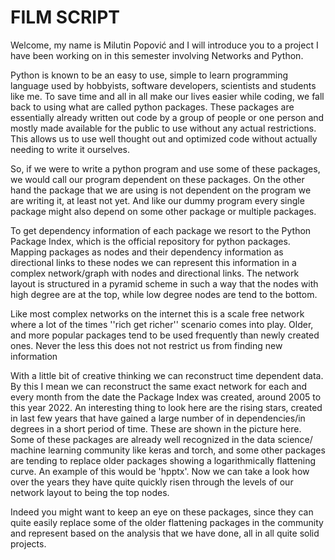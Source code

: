 # FILM SCRIPT

Welcome, my name is Milutin Popović and I will introduce you to a project I
have been working on in this semester involving Networks and Python.

Python is known to be an easy to use, simple to learn programming language
used by hobbyists, software developers, scientists and students like me. To
save time and all in all make our lives easier while coding, we fall back to
using what are called python packages. These packages are essentially already
written out code by a group of people or one person and mostly made available
for the public to use without any actual restrictions. This allows us to use
well thought out and optimized code without actually needing to write it
ourselves.


So, if we were to write a python program and use some of these packages, we
would call our program dependent on these packages. On the other hand the
package that we are using is not dependent on the program we are writing it,
at least not yet. And like our dummy program every single package might also
depend on some other package or multiple packages.

To get dependency information of each package we resort to the Python Package
Index, which is the official repository for python packages. Mapping packages
as nodes and their dependency information as directional links to these nodes
we can represent this information in a complex network/graph with nodes and
directional links. The network layout is structured in a pyramid scheme in such
a way that the nodes with high degree are at the top, while low degree nodes
are tend to the bottom.

Like most complex networks on the internet this is a scale
free network where a lot of the times ''rich get richer'' scenario comes into
play. Older, and more popular packages tend to be used frequently than newly
created ones. Never the less this does not not restrict us from finding new information

With a little bit of creative thinking we can reconstruct time dependent
data. By this I mean we can reconstruct the same exact network for each and
every month from the date the Package Index was created, around 2005
to this year 2022. An interesting thing to look here are the rising
stars, created in last few years that have gained a large number of
in dependencies/in degrees in a short period of time. These are shown in the picture here.
Some of these packages are already well recognized in the data science/
machine learning community like keras and torch, and some other packages
are tending to replace older packages showing a logarithmically flattening
curve. An example of this would be 'hpptx'. Now we can take a look how over
the years they have quite quickly risen through the levels of our network
layout to being the top nodes.

Indeed you might want to keep an eye on these packages, since they can quite
easily replace some of the older flattening packages in the community and
represent based on the analysis that we have done, all in all quite solid projects.
